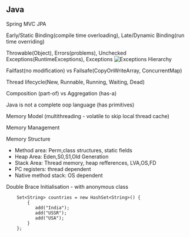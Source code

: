 ## Java 

Spring MVC
JPA

Early/Static Binding(compile time overloading), Late/Dynamic Binding(run time overriding)

Throwable(Object), Errors(problems), Unchecked Exceptions(RuntimeExceptions), Exceptions
![Exceptions Hierarchy](https://raw.githubusercontent.com/schesa/interview-prep/main/Java/java-exceptions-hierarchy.png)

Failfast(no modification) vs Failsafe(CopyOnWriteArray, ConcurrentMap)

Thread lifecycle(New, Runnable, Running, Waiting, Dead)

Composition (part-of) vs Aggregation (has-a)

Java is not a complete oop language (has primitives)

Memory Model (multithreading - volatile to skip local thread cache)

Memory Management

Memory Structure
- Method area: Perm,class structures, static fields
- Heap Area: Eden,S0,S1,Old Generation
- Stack Area: Thread memory, heap refferences, LVA,OS,FD
- PC registers: thread dependent
- Native method stack: OS dependent

Double Brace Initialisation - with anonymous class
```
    Set<String> countries = new HashSet<String>() {
        {
           add("India");
           add("USSR");
           add("USA");
        }
    };
```
